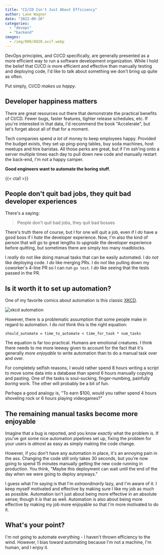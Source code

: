 ```yaml
---
title: "CI/CD Isn't Just About Efficiency"
author: Lane Wagner
date: "2022-09-26"
categories: 
  - "devops"
  - "backend"
images:
  - /img/800/8020.avif.webp
---
```


DevOps principles, and CI/CD specifically, are generally presented as a more efficient way to run a software development organization. While I hold the belief that CI/CD *is* more efficient and effective than manually testing and deploying code, I'd like to talk about something we don't bring up quite as often.

Put simply, CI/CD *makes us happy*.

## Developer happiness matters

There are great resources out there that demonstrate the practical benefits of CI/CD. Fewer bugs, faster features, tighter release schedules, etc. If you're interested in that data, I'd recommend the book "Accelerate", but let's forget about all of that for a moment.

Tech companies spend *a lot* of money to keep employees happy. Provided the budget exists, they set up ping-pong tables, buy soda machines, host meetups and hire baristas. All those perks are great, but if I'm ssh'ing onto a server multiple times each day to pull down new code and manually restart the back-end, I'm not a happy camper.

**Good engineers want to automate the boring stuff.**

{{< cta1 >}}

## People don't quit bad jobs, they quit bad developer experiences

There's a saying:

> People don't quit bad jobs, they quit bad bosses

There's truth there of course, but I for one will quit a job, even if I *do* have a good boss if I *hate* the developer experience. Now, I'm also the kind of person that will go to great lengths to *upgrade* the developer experience before quitting, but sometimes there are simply too many roadblocks.

I *really* do not like doing manual tasks that can be easily automated. I do *not* like deploying code. I *do* like merging PRs. I do *not* like pulling down my coworker's 4-line PR so I can run `go test`. I *do* like seeing that the tests passed in the PR.

## Is it worth it to set up automation?

One of my favorite comics about automation is this classic [XKCD](https://xkcd.com/1319/).

![xkcd automation](https://imgs.xkcd.com/comics/automation_2x.png)

However, there is a problematic assumption that some people make in regard to automation. I do *not* think this is the right equation:

```
should_automate = time_to_automate < time_for_task * num_tasks
```

The equation is far too practical. Humans are emotional creatures. I think there needs to me more leeway given to account for the fact that it's generally *more enjoyable* to write automation than to do a manual task over and over.

For completely selfish reasons, I would rather spend 8 hours writing a script to move some data into a database than spend 6 hours manually copying and pasting. One of the tasks is soul-sucking, finger-numbing, painfully *boring* work. The other will probably be a bit of fun.

Perhaps a good analogy is, "To earn $100, would you rather spend 4 hours shoveling rock or 6 hours playing videogames?" 

## The remaining manual tasks become more enjoyable

Imagine that a bug is reported, and you know *exactly* what the problem is. If you've got some nice automation pipelines set up, fixing the problem for your users is *almost* as easy as simply making the code change.

However, if you don't have any automation in place, it's an annoying pain in the ass. Changing the code still only takes 30 seconds, but you're now going to spend 15 minutes manually getting the new code running in production. You think, "Maybe this deployment can wait until the end of the day when we were going to deploy anyways."

I guess what I'm saying is that I'm *extraordinarily* lazy, and I'm aware of it. I keep myself motivated and effective by making sure I like my job as much as possible. Automation isn't just about being more effective in an absolute sense; though it *is* that as well. Automation is also about being more effective by making my job more enjoyable so that I'm more motivated to do it.

## What's your point?

I'm not going to automate everything - I haven't thrown efficiency to the wind. However, I bias toward automating because I'm not a machine, I'm human, and I enjoy it.
